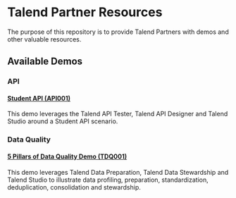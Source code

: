 # Talend Partner Resources

The purpose of this repository is to provide Talend Partners with demos and other valuable resources. 

## Available Demos

### API

#### [Student API (API001)](demos/api/api001-student-api)

This demo leverages the Talend API Tester, Talend API Designer and Talend Studio around a Student API scenario.

### Data Quality

#### [5 Pillars of Data Quality Demo (TDQ001)](demos/tdq/tdq001-5-pillars-of-data-quality)

This demo leverages Talend Data Preparation, Talend Data Stewardship and Talend Studio to illustrate data profiling, preparation, standardization, deduplication, consolidation and stewardship.
